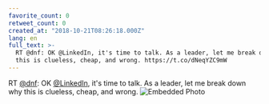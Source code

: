 ```yaml
---
favorite_count: 0
retweet_count: 0
created_at: "2018-10-21T08:26:18.000Z"
lang: en
full_text: >-
  RT @dnf: OK @LinkedIn, it's time to talk. As a leader, let me break down why
  this is clueless, cheap, and wrong. https://t.co/dNeqYZC9mW
---
```


RT [@dnf](https://twitter.com/dnf): OK
[@LinkedIn](https://twitter.com/LinkedIn), it's time to talk. As a leader, let
me break down why this is clueless, cheap, and wrong.
![Embedded Photo](https://twitter-media-coderbyheart.s3.eu-north-1.amazonaws.com/1053925431764811776-DjnuKSSX0AE7l6I.jpg)
